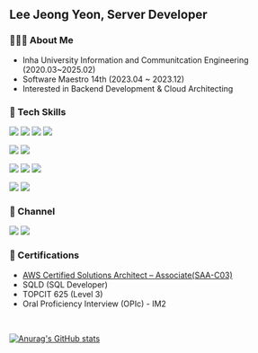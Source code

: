 ## Lee Jeong Yeon, Server Developer

### 👩🏻‍💻 About Me
- Inha University Information and Communitcation Engineering (2020.03~2025.02)
- Software Maestro 14th (2023.04 ~ 2023.12)
- Interested in Backend Development & Cloud Architecting

### 📖 Tech Skills
<a target="_blank"><img src="https://img.shields.io/badge/java-%23ED8B00.svg?style=for-the-badge&logo=openjdk&logoColor=white"/></a>
<a target="_blank"><img src="https://img.shields.io/badge/Spring-6DB33F?style=for-the-badge&logo=Spring&logoColor=white"/></a>
<a target="_blank"><img src="https://img.shields.io/badge/JPA-59666C?style=for-the-badge&logo=Hibernate&logoColor=white"/></a>
<a target="_blank"><img src="https://img.shields.io/badge/JUnit-25A162?style=for-the-badge&logo=JUnit5&logoColor=white"/></a>

<a target="_blank"><img src="https://img.shields.io/badge/python-3670A0?style=for-the-badge&logo=python&logoColor=white"/></a>
<a target="_blank"><img src="https://img.shields.io/badge/FastAPI-005571?style=for-the-badge&logo=fastapi"/></a>

<a target="_blank"><img src="https://img.shields.io/badge/Docker-2496ED?style=for-the-badge&logo=docker&logoColor=white"/></a>
<a target="_blank"><img src="https://img.shields.io/badge/AWS-232F3E?style=for-the-badge&logo=AmazonAWS&logoColor=white"/></a>
<a target="_blank"><img src="https://img.shields.io/badge/Github Actions-2088FF?style=for-the-badge&logo=GithubActions&logoColor=white"/></a>

<a target="_blank"><img src="https://img.shields.io/badge/MySQL-4479A1?style=for-the-badge&logo=mysql&logoColor=white"/></a>
<a target="_blank"><img src="https://img.shields.io/badge/Redis-DC382D?style=for-the-badge&logo=redis&logoColor=white"/></a>

### 💌 Channel
<a href="https://leeeeeyeon-dev.tistory.com/"><img src="https://img.shields.io/badge/Tech Blog-000000?style=for-the-badge&logo=tistory&logoColor=white"/></a>
<a href="https://www.linkedin.com/in/%EC%A0%95%EC%97%B0-%EC%9D%B4-913994272/" target="_blank"><img src="https://img.shields.io/badge/Linkedin-0A66C2?style=for-the-badge&logo=Linkedin&logoColor=white"/></a>

### 🎫 Certifications
- [AWS Certified Solutions Architect – Associate(SAA-C03)](https://www.credly.com/badges/f53786cb-4ecc-4d58-82a1-055119c93d0d/linked_in?t=scztk7)
- SQLD (SQL Developer)
- TOPCIT 625 (Level 3)
- Oral Proficiency Interview (OPIc) - IM2

<br>

[![Anurag's GitHub stats](https://github-readme-stats.vercel.app/api?username=leeeeeyeon)](https://github.com/anuraghazra/github-readme-stats)
